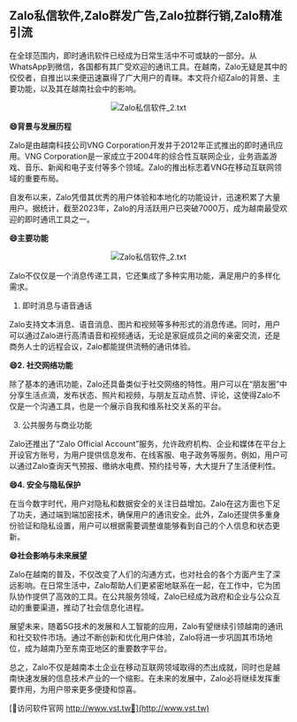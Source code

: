 ## **Zalo私信软件,Zalo群发广告,Zalo拉群行销,Zalo精准引流**

在全球范围内，即时通讯软件已经成为日常生活中不可或缺的一部分。从WhatsApp到微信，各国都有其广受欢迎的通讯工具。在越南，Zalo无疑是其中的佼佼者，自推出以来便迅速赢得了广大用户的青睐。本文将介绍Zalo的背景、主要功能，以及其在越南社会中的影响。

 <center><img src="https://vst.tw/MP4/tuiguang/png/2.png" alt="Zalo私信软件_2.txt"></center>

**😄背景与发展历程**

Zalo是由越南科技公司VNG Corporation开发并于2012年正式推出的即时通讯应用。VNG Corporation是一家成立于2004年的综合性互联网企业，业务涵盖游戏、音乐、新闻和电子支付等多个领域。Zalo的推出标志着VNG在移动互联网领域的重要布局。

自发布以来，Zalo凭借其优秀的用户体验和本地化的功能设计，迅速积累了大量用户。据统计，截至2023年，Zalo的月活跃用户已突破7000万，成为越南最受欢迎的即时通讯工具之一。

**😄主要功能**

 <center><img src="https://vst.tw/MP4/tuiguang/png/1.png" alt="Zalo私信软件_2.txt"></center>

Zalo不仅仅是一个消息传递工具，它还集成了多种实用功能，满足用户的多样化需求。

1. 即时消息与语音通话

Zalo支持文本消息、语音消息、图片和视频等多种形式的消息传递。同时，用户可以通过Zalo进行高清语音和视频通话，无论是家庭成员之间的亲密交流，还是商务人士的远程会议，Zalo都能提供流畅的通讯体验。

**😄2. 社交网络功能**

除了基本的通讯功能，Zalo还具备类似于社交网络的特性。用户可以在“朋友圈”中分享生活点滴，发布状态、照片和视频，与朋友互动点赞、评论，这使得Zalo不仅是一个沟通工具，也是一个展示自我和维系社交关系的平台。

3. 公共服务与商业功能

Zalo还推出了“Zalo Official Account”服务，允许政府机构、企业和媒体在平台上开设官方账号，为用户提供信息发布、在线客服、电子政务等服务。例如，用户可以通过Zalo查询天气预报、缴纳水电费、预约挂号等，大大提升了生活便利性。

**😄4. 安全与隐私保护**

在当今数字时代，用户对隐私和数据安全的关注日益增加。Zalo在这方面也下足了功夫，通过端到端加密技术，确保用户的通讯安全。此外，Zalo还提供多重身份验证和隐私设置，用户可以根据需要调整谁能够看到自己的个人信息和状态更新。

**😄社会影响与未来展望**

Zalo在越南的普及，不仅改变了人们的沟通方式，也对社会的各个方面产生了深远影响。在日常生活中，Zalo帮助人们更紧密地联系在一起，在工作中，它为团队协作提供了高效的工具。在公共服务领域，Zalo已经成为政府和企业与公众互动的重要渠道，推动了社会信息化进程。

展望未来，随着5G技术的发展和人工智能的应用，Zalo有望继续引领越南的通讯和社交软件市场。通过不断创新和优化用户体验，Zalo将进一步巩固其市场地位，成为越南乃至东南亚地区的重要数字平台。

总之，Zalo不仅是越南本土企业在移动互联网领域取得的杰出成就，同时也是越南快速发展的信息技术产业的一个缩影。在未来的发展中，Zalo必将继续发挥重要作用，为用户带来更多便捷和惊喜。


[👻访问软件官网 http://www.vst.tw👻](http://www.vst.tw)

